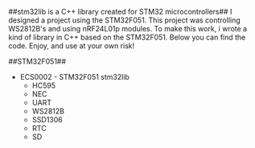 ##stm32lib is a C++ library created for STM32 microcontrollers##
I designed a project using the STM32F051. This project was controlling WS2812B's and using nRF24L01p modules.
To make this work, i wrote a kind of library in C++ based on the STM32F051.
Below you can find the code. Enjoy, and use at your own risk!

##STM32F051##
* ECS0002 - STM32F051 stm32lib
   * HC595
   * NEC
   * UART
   * WS2812B
   * SSD1306
   * RTC
   * SD
